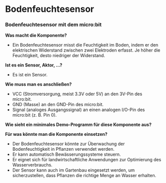 # Bodenfeuchtesensor

### Bodenfeuchtesensor mit dem micro:bit

**Was macht die Komponente?**
- Ein Bodenfeuchtesensor misst die Feuchtigkeit im Boden, indem er den elektrischen Widerstand zwischen zwei Elektroden erfasst. Je höher die Feuchtigkeit, desto niedriger der Widerstand.

**Ist es ein Sensor, Aktor, …?**
- Es ist ein Sensor.

**Wie muss man es anschließen?**
- VCC (Stromversorgung, meist 3.3V oder 5V) an den 3V-Pin des micro:bit.
- GND (Masse) an den GND-Pin des micro:bit.
- Signal (analoges Ausgangssignal) an einen analogen I/O-Pin des micro:bit (z. B. Pin 0).

**Wie sieht ein minimales Demo-Programm für diese Komponente aus?**

**Für was könnte man die Komponente einsetzen?**
- Der Bodenfeuchtesensor könnte zur Überwachung der Bodenfeuchtigkeit in Pflanzen verwendet werden.
- Er kann automatisch Bewässerungssysteme steuern.
- Er eignet sich für landwirtschaftliche Anwendungen zur Optimierung des Wasserverbrauchs.
- Der Sensor kann auch im Gartenbau eingesetzt werden, um sicherzustellen, dass Pflanzen die richtige Menge an Wasser erhalten.